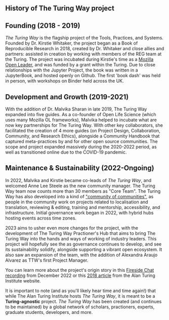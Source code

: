 ## History of The Turing Way project

## Founding (2018 - 2019)

*The Turing Way* is the flagship project of the Tools, Practices, and Systems. Founded by Dr. Kirstie Whitaker, the project began as a Book of Reproducible Research in 2018, created by Dr. Whitaker and close allies and partners: assisted in creation by  working with members of the REG team at the Turing. The project was incubated during Kirstie's time as a [Mozilla Open Leader](https://mozilla.github.io/leadership-training/), and was funded by a grant within the Turing. Due to close relationships with the Jupyter Project, the book was written in a JupyterBook, and hosted openly on Github. The first 'book dash' was held in person, with workshops on Binder held across the UK.

## Development and Growth (2019-2021)

With the addition of Dr. Malvika Sharan in late 2019, The Turing Way expanded into five guides. As a co-founder of Open Life Science (which uses many Mozilla OL frameworks), Malvika helped to incubate what are now key partnerships for The Turing Way. With other key collaborators, she facilitated the creation of 4 more guides (on Project Design, Collaboration, Community, and Research Ethics), alongside a Community Handbook that captured meta-practices by and for other open source communities. The scope and project expanded massively during the 2020-2022 period, as well as transitioned online due to the COVID-19 pandemic.

## Maintenance & Sustainability (2022-Ongoing)

In 2022, Malvika and Kirstie became co-leads of *The Turing Way*, and welcomed Anne Lee Steele as the new community manager. The Turing Way team now counts more than 30 members as "Core Team". The Turing Way has also developed into a kind of ["community of communities"](https://ben.balter.com/2019/07/18/a-community-of-communities-oscon-2019/), as people in the community work on projects related to localisation and translation, reviewing & editing, training and mentorship, accessibility, and infrastructure. Initial governance work began in 2022, with hybrid hubs hosting events across time zones.

2023 aims to usher even more changes for the project, with the development of The Turing Way Practioner's Hub that aims to bring The Turing Way into the hands and ways of working of industry leaders. This project will hopefully see the as governance continues to develop, and see its sustainability solidify, alongside supporting a vibrant open ecosystem. It also saw an expansion of the team, with the addition of Alexandra Araujo Alvarez as TTW's first Project Manager.

You can learn more about the project's origin story in this [Fireside Chat recording](https://www.youtube.com/watch?v=nuNA3Qa8A-k) from December 2022 or this [2018 article](https://www.turing.ac.uk/research/impact-stories/changing-culture-data-science) from the Alan Turing Institute website.

It is important to note (and as you'll likely hear time and time again!) that while The Alan Turing Institute hosts *The Turing Way*, it is meant to be a **Turing-agnostic** project. *The Turing Way* has been created (and continues to be maintained) by a global network of scholars, practioners, experts, graduate students, developers, and more.
